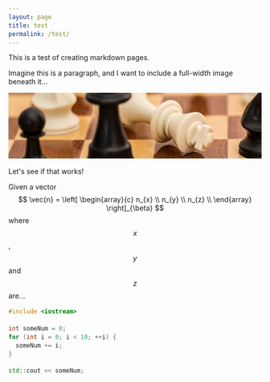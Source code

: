 ```yaml
---
layout: page
title: test
permalink: /test/
---
```


This is a test of creating markdown pages.

Imagine this is a paragraph, and I want to include a full-width image beneath it...

<div class="wide">
  <div class="wide-img-container">
    <img class="wide-img" src="/assets/img/checkmate-small.jpg" />
  </div>
</div>

Let's see if that works!

Given a vector
$$
  \vec{n} =
  \left[
    \begin{array}{c}
      n_{x} \\
      n_{y} \\
      n_{z} \\
    \end{array}
  \right]_{\beta}
$$
where $$x$$, $$y$$ and $$z$$ are...

``` cpp
#include <iostream>

int someNum = 0;
for (int i = 0; i < 10; ++i) {
  someNum += i;
}

std::cout << someNum;
```
